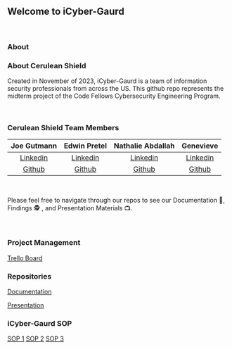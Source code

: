## Welcome to iCyber-Gaurd

<br>

### About



### About Cerulean Shield

Created in November of 2023, iCyber-Gaurd is a team of information security professionals from across the US. This github repo represents the midterm project of the Code Fellows Cybersecurity Engineering Program.

<br>

### Cerulean Shield Team Members

| Joe Gutmann | Edwin Pretel | Nathalie Abdallah | Genevieve |
|:----------------------:|:-----------------------:|:----------------------:|:----------------------:|
| [Linkedin](https://www.linkedin.com/in/joegutmann/) | [Linkedin](http://www.linkedin.com/in/preteledwin) | [Linkedin](https://www.linkedin.com/in/nataliabdallah) | [Linkedin]() 
| [Github](https://github.com/Joegutmann) | [Github](http://www.linkedin.com/in/preteledwin) | [Github](https://github.com/nataliabdallah) | [Github]() 

<br>

Please feel free to navigate through our repos to see our Documentation 📝,  Findings 🕵️ , and Presentation Materials 📺.

<br>

### Project Management

[Trello Board](https://trello.com/b/Qx70t40h/icyber-gaurd)
<br>

### Repositories

[Documentation](https://github.com/iCyber-Gaurd/Documentation)

[Presentation](https://github.com/Cerulean-Shield/Presentation)

### iCyber-Gaurd SOP

[SOP 1]()
[SOP 2]()
[SOP 3]()
